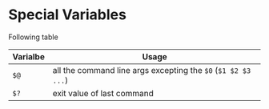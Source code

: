 # Special Variables

Following table 

| Varialbe | Usage |
|----------|-------|
| `$@` | all the command line args excepting the `$0` (`$1 $2 $3 ...`) |
| `$?` | exit value of last command |
